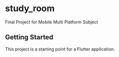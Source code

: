 # study_room
Final Project for Mobile Multi Platform Subject


## Getting Started

This project is a starting point for a Flutter application.
